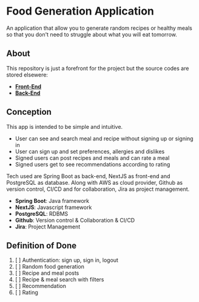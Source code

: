 # Food Generation Application
An application that allow you to generate random recipes or healthy meals so that
you don't need to struggle about what you will eat tomorrow.

## About
This repository is just a forefront for the project but the source codes are stored elsewere:
* **[Front-End](https://github.com/HEI-CleanCodeProject/FoodGen-Front)**
* **[Back-End](https://github.com/HEI-CleanCodeProject/FoodGen-Back)**

## Conception
This app is intended to be simple and intuitive.
* User can see and search meal and recipe without signing up or signing in
* User can sign up and set preferences, allergies and dislikes
* Signed users can post recipes and meals and can rate a meal
* Signed users get to see recommendations according to rating

Tech used are Spring Boot as back-end, NextJS as front-end and PostgreSQL as database. Along with
AWS as cloud provider, Github as version control, CI/CD and for collaboration, Jira as project management.
* **Spring Boot**: Java framework
* **NextJS**: Javascript framework
* **PostgreSQL**: RDBMS
* **Github**: Version control & Collaboration & CI/CD
* **Jira**: Project Management


## Definition of Done
1. [ ] Authentication: sign up, sign in, logout
2. [ ] Random food generation
3. [ ] Recipe and meal posts 
4. [ ] Recipe & meal search with filters
5. [ ] Recommendation
6. [ ] Rating
